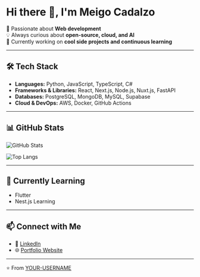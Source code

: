 # Hi there 👋, I'm Meigo Cadalzo

🚀 Passionate about **Web development**  
💡 Always curious about **open-source, cloud, and AI**  
🎯 Currently working on **cool side projects and continuous learning**  

---

## 🛠️ Tech Stack
- **Languages:** Python, JavaScript, TypeScript, C# 
- **Frameworks & Libraries:** React, Next.js, Node.js, Nuxt.js, FastAPI  
- **Databases:** PostgreSQL, MongoDB, MySQL, Supabase
- **Cloud & DevOps:** AWS, Docker, GitHub Actions  

---

## 📊 GitHub Stats
![GitHub Stats](https://github-readme-stats.vercel.app/api?username=cadalzomc&show_icons=true&theme=tokyonight)  

![Top Langs](https://github-readme-stats.vercel.app/api/top-langs/?username=cadalzomc&layout=compact&theme=tokyonight)  

---

## 🌱 Currently Learning
- Flutter  
- Nest.js Learning

---

## 📫 Connect with Me
- 💼 [LinkedIn](https://linkedin.com/in/cadalzomc)  
- 🌐 [Portfolio Website](https://cadalzomeigo.vercel.app)  

---

⭐️ From [YOUR-USERNAME](https://github.com/cadalzomc)  
